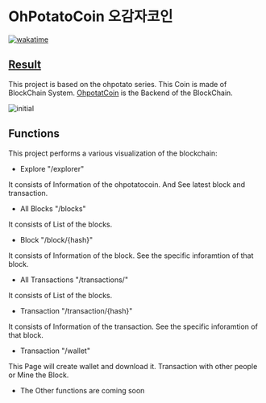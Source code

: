 # OhPotatoCoin 오감자코인

[![wakatime](https://wakatime.com/badge/github/yoonhero/ohpotatocoin-web.svg)](https://wakatime.com/badge/github/yoonhero/ohpotatocoin-web)

## [Result](https://ohpotatocoin.netlify.app)

This project is based on the ohpotato series. This Coin is made of BlockChain System. [OhpotatCoin](https://github.com/yoonhero/ohpotatocoin) is the Backend of the BlockChain.

![initial](https://user-images.githubusercontent.com/57530375/128958361-74c72726-014f-4185-92d5-d6749be33cd4.png)

## Functions

This project performs a various visualization of the blockchain:

- Explore "/explorer"

It consists of Information of the ohpotatocoin. And See latest block and transaction.

- All Blocks "/blocks"

It consists of List of the blocks.

- Block "/block/{hash}"

It consists of Information of the block. See the specific inforamtion of that block.

- All Transactions "/transactions/"

It consists of List of the blocks.

- Transaction "/transaction/{hash}"

It consists of Information of the transaction. See the specific inforamtion of that block.

- Transaction "/wallet"

This Page will create wallet and download it. Transaction with other people or Mine the Block.

- The Other functions are coming soon
